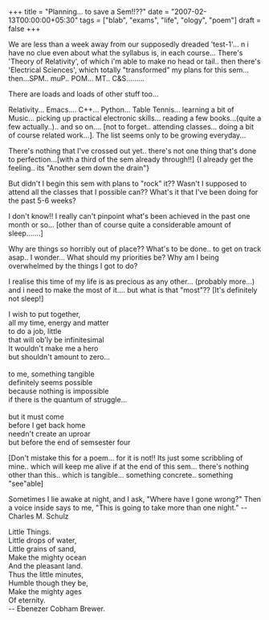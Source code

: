 +++
title = "Planning... to save a Sem!!??"
date = "2007-02-13T00:00:00+05:30"
tags = ["blab", "exams", "life", "ology", "poem"]
draft = false
+++

We are less than a week away from our supposedly dreaded
'test-1'... n i have no clue even about what the syllabus is, in
each course... There's 'Theory of Relativity', of which i'm able
to make no head or tail.. then there's 'Electrical Sciences',
which totally "transformed" my plans for this
sem... then...SPM.. muP.. POM... MT.. C&amp;S.........

There are loads and loads of other stuff too...

Relativity... Emacs.... C++... Python... Table Tennis... learning
a bit of Music... picking up practical electronic
skills... reading a few books...(quite a few actually..).. and so
on.... [not to forget.. attending classes... doing a bit of course
related work...]. The list seems only to be growing everyday...

There's nothing that I've crossed out yet.. there's not one thing
that's done to perfection...[with a third of the sem already
through!!] {I already get the feeling.. its "Another sem down the
drain"}

But didn't I begin this sem with plans to "rock" it?? Wasn't I
supposed to attend all the classes that I possible can?? What's it
that I've been doing for the past 5-6 weeks?

I don't know!! I really can't pinpoint what's been achieved in the
past one month or so... [other than of course quite a considerable
amount of sleep.......]

Why are things so horribly out of place?? What's to be done.. to
get on track asap.. I wonder... What should my priorities be? Why
am I being overwhelmed by the things I got to do?

I realise this time of my life is as precious as any
other... (probably more...) and i need to make the most of
it.... but what is that "most"?? [It's definitely not sleep!]

<p class="verse">
I wish to put together,<br />
all my time, energy and matter<br />
to do a job, little<br />
that will ob'ly be infinitesimal<br />
It wouldn't make me a hero<br />
but shouldn't amount to zero...<br />
<br />
to me, something tangible<br />
definitely seems possible<br />
because nothing is impossible<br />
if there is the quantum of struggle...<br />
<br />
but it must come<br />
before I get back home<br />
needn't create an uproar<br />
but before the end of semsester four<br />
</p>

[Don't mistake this for a poem... for it is not!! Its just some
scribbling of mine.. which will keep me alive if at the end of
this sem... there's nothing other than this.. which is
tangible... something concrete.. something "see"able]

Sometimes I lie awake at night, and I ask, "Where have I gone
wrong?"  Then a voice inside says to me, "This is going to take
more than one night."  -- Charles M. Schulz

<p class="verse">
Little Things.<br />
Little drops of water,<br />
Little grains of sand,<br />
Make the mighty ocean<br />
And the pleasant land.<br />
Thus the little minutes,<br />
Humble though they be,<br />
Make the mighty ages<br />
Of eternity.<br />
--  Ebenezer Cobham Brewer.<br />
</p>
